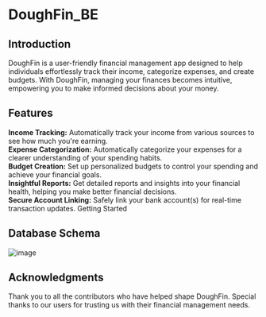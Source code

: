 # DoughFin_BE

## Introduction
DoughFin is a user-friendly financial management app designed to help individuals effortlessly track their income, categorize expenses, and create budgets. With DoughFin, managing your finances becomes intuitive, empowering you to make informed decisions about your money.

## Features
**Income Tracking:** Automatically track your income from various sources to see how much you're earning.<br>
**Expense Categorization:** Automatically categorize your expenses for a clearer understanding of your spending habits.<br>
**Budget Creation:** Set up personalized budgets to control your spending and achieve your financial goals.<br>
**Insightful Reports:** Get detailed reports and insights into your financial health, helping you make better financial decisions.<br>
**Secure Account Linking:** Safely link your bank account(s) for real-time transaction updates.
Getting Started<br>

## Database Schema
![image](https://github.com/DoughFin/DoughFin_BE/assets/137924232/92fe88f0-7273-4cf9-b2bf-699149024234)


## Acknowledgments
Thank you to all the contributors who have helped shape DoughFin.
Special thanks to our users for trusting us with their financial management needs.
